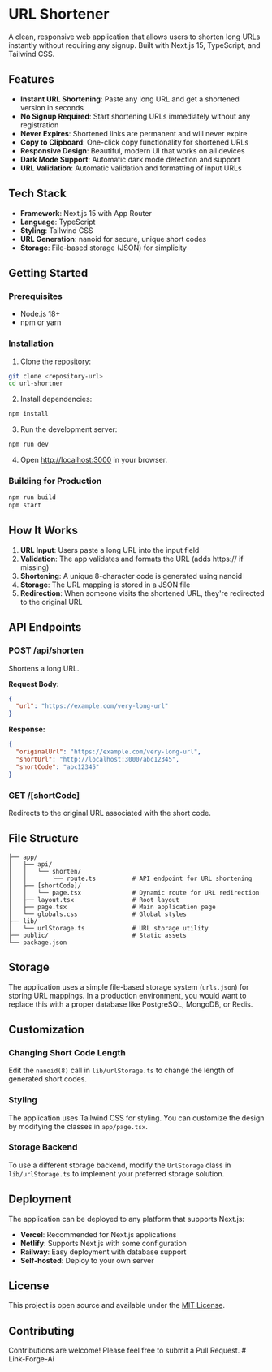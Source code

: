 # URL Shortener

A clean, responsive web application that allows users to shorten long URLs instantly without requiring any signup. Built with Next.js 15, TypeScript, and Tailwind CSS.

## Features

- **Instant URL Shortening**: Paste any long URL and get a shortened version in seconds
- **No Signup Required**: Start shortening URLs immediately without any registration
- **Never Expires**: Shortened links are permanent and will never expire
- **Copy to Clipboard**: One-click copy functionality for shortened URLs
- **Responsive Design**: Beautiful, modern UI that works on all devices
- **Dark Mode Support**: Automatic dark mode detection and support
- **URL Validation**: Automatic validation and formatting of input URLs

## Tech Stack

- **Framework**: Next.js 15 with App Router
- **Language**: TypeScript
- **Styling**: Tailwind CSS
- **URL Generation**: nanoid for secure, unique short codes
- **Storage**: File-based storage (JSON) for simplicity

## Getting Started

### Prerequisites

- Node.js 18+ 
- npm or yarn

### Installation

1. Clone the repository:
```bash
git clone <repository-url>
cd url-shortner
```

2. Install dependencies:
```bash
npm install
```

3. Run the development server:
```bash
npm run dev
```

4. Open [http://localhost:3000](http://localhost:3000) in your browser.

### Building for Production

```bash
npm run build
npm start
```

## How It Works

1. **URL Input**: Users paste a long URL into the input field
2. **Validation**: The app validates and formats the URL (adds https:// if missing)
3. **Shortening**: A unique 8-character code is generated using nanoid
4. **Storage**: The URL mapping is stored in a JSON file
5. **Redirection**: When someone visits the shortened URL, they're redirected to the original URL

## API Endpoints

### POST /api/shorten

Shortens a long URL.

**Request Body:**
```json
{
  "url": "https://example.com/very-long-url"
}
```

**Response:**
```json
{
  "originalUrl": "https://example.com/very-long-url",
  "shortUrl": "http://localhost:3000/abc12345",
  "shortCode": "abc12345"
}
```

### GET /[shortCode]

Redirects to the original URL associated with the short code.

## File Structure

```
├── app/
│   ├── api/
│   │   └── shorten/
│   │       └── route.ts          # API endpoint for URL shortening
│   ├── [shortCode]/
│   │   └── page.tsx              # Dynamic route for URL redirection
│   ├── layout.tsx                # Root layout
│   ├── page.tsx                  # Main application page
│   └── globals.css               # Global styles
├── lib/
│   └── urlStorage.ts             # URL storage utility
├── public/                       # Static assets
└── package.json
```

## Storage

The application uses a simple file-based storage system (`urls.json`) for storing URL mappings. In a production environment, you would want to replace this with a proper database like PostgreSQL, MongoDB, or Redis.

## Customization

### Changing Short Code Length

Edit the `nanoid(8)` call in `lib/urlStorage.ts` to change the length of generated short codes.

### Styling

The application uses Tailwind CSS for styling. You can customize the design by modifying the classes in `app/page.tsx`.

### Storage Backend

To use a different storage backend, modify the `UrlStorage` class in `lib/urlStorage.ts` to implement your preferred storage solution.

## Deployment

The application can be deployed to any platform that supports Next.js:

- **Vercel**: Recommended for Next.js applications
- **Netlify**: Supports Next.js with some configuration
- **Railway**: Easy deployment with database support
- **Self-hosted**: Deploy to your own server

## License

This project is open source and available under the [MIT License](LICENSE).

## Contributing

Contributions are welcome! Please feel free to submit a Pull Request.
#   L i n k - F o r g e - A i  
 
